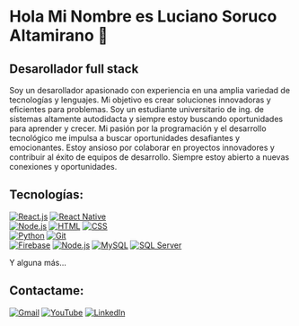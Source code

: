 # Hola Mi Nombre es Luciano Soruco Altamirano 👋
## Desarollador full stack

Soy un desarollador apasionado con experiencia en una amplia variedad de tecnologías y lenguajes. Mi objetivo es crear soluciones innovadoras y eficientes para problemas. Soy un estudiante universitario de ing. de sistemas altamente autodidacta y siempre estoy buscando oportunidades para aprender y crecer. Mi pasión por la programación y el desarrollo tecnológico me impulsa a buscar oportunidades desafiantes y emocionantes.
Estoy ansioso por colaborar en proyectos innovadores y contribuir al éxito de equipos de desarrollo. Siempre estoy abierto a nuevas conexiones y oportunidades.

## Tecnologías:
[![React.js](https://img.shields.io/badge/React.js-61DAFB?style=for-the-badge&logo=react&logoColor=white&labelColor=101010)](https://reactjs.org/)
[![React Native](https://img.shields.io/badge/React%20Native-61DAFB?style=for-the-badge&logo=react&logoColor=white&labelColor=101010)](https://reactnative.dev/)
</br>
[![Node.js](https://img.shields.io/badge/Node.js-339933?style=for-the-badge&logo=node.js&logoColor=white&labelColor=101010)](https://nodejs.org/)
[![HTML](https://img.shields.io/badge/HTML-E34F26?style=for-the-badge&logo=html5&logoColor=white&labelColor=101010)](https://developer.mozilla.org/en-US/docs/Web/HTML)
[![CSS](https://img.shields.io/badge/CSS-1572B6?style=for-the-badge&logo=css3&logoColor=white&labelColor=101010)](https://developer.mozilla.org/en-US/docs/Web/CSS)
</br>
[![Python](https://img.shields.io/badge/Python-3776AB?style=for-the-badge&logo=python&logoColor=white&labelColor=101010)](https://www.python.org/)
[![Git](https://img.shields.io/badge/Git-F05032?style=for-the-badge&logo=git&logoColor=white&labelColor=101010)](https://git-scm.com/)
</br>
[![Firebase](https://img.shields.io/badge/Firebase-FFCA28?style=for-the-badge&logo=firebase&logoColor=white&labelColor=101010)](https://firebase.google.com/)
[![Node.js](https://img.shields.io/badge/Node.js-339933?style=for-the-badge&logo=node.js&logoColor=white&labelColor=101010)](https://nodejs.org/)
[![MySQL](https://img.shields.io/badge/MySQL-4479A1?style=for-the-badge&logo=mysql&logoColor=white&labelColor=101010)](https://www.mysql.com/)
[![SQL Server](https://img.shields.io/badge/SQL%20Server-CC2927?style=for-the-badge&logo=microsoft-sql-server&logoColor=white&labelColor=101010)](https://www.microsoft.com/en-us/sql-server)

Y alguna más...

## Contactame:
[![Gmail](https://img.shields.io/badge/Gmail-D14836?style=for-the-badge&logo=gmail&logoColor=white&labelColor=101010)](https://mail.google.com/)
[![YouTube](https://img.shields.io/badge/YouTube-FF0000?style=for-the-badge&logo=youtube&logoColor=white&labelColor=101010)]([https://www.youtube.com/](https://www.youtube.com/channel/UCzjzlC_AdT_m1EArvxXjfww))
[![LinkedIn](https://img.shields.io/badge/LinkedIn-0077B5?style=for-the-badge&logo=linkedin&logoColor=white&labelColor=101010)]([https://www.linkedin.com/](https://www.linkedin.com/in/luciano-soruco-altamirano-312174268/))



<!--
**luciano200015/luciano200015** is a ✨ _special_ ✨ repository because its `README.md` (this file) appears on your GitHub profile.

Here are some ideas to get you started:

- 🔭 I’m currently working on ...
- 🌱 I’m currently learning ...
- 👯 I’m looking to collaborate on ...
- 🤔 I’m looking for help with ...
- 💬 Ask me about ...
- 📫 How to reach me: ...
- 😄 Pronouns: ...
- ⚡ Fun fact: ...
-->
